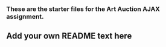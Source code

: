### These are the starter files for the Art Auction AJAX assignment.

## Add your own README text here